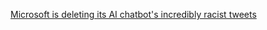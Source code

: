 <a href="http://www.businessinsider.com/microsoft-deletes-racist-genocidal-tweets-from-ai-chatbot-tay-2016-3" target="_blank">Microsoft is deleting its AI chatbot's incredibly racist tweets</a>
